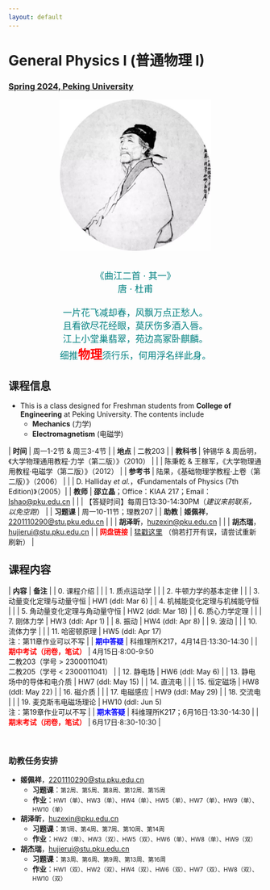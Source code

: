 ```yaml
---
layout: default
---
```


<style>
table {
  font-family: arial, sans-serif;
  border-collapse: collapse;
  width: 100%;
}

td, th {
  border: 1px solid #dddddd;
  text-align: left;
  padding: 8px;
}

tr:nth-child(odd) {
  background-color: #dddddd;
}
</style>


<!-- <h2>
<font color="red">
*** Notice: links are not maintained after the end of course! 
</font>
</h2> -->

# <b>General Physics I (普通物理 I)</b>

### <u>Spring 2024, Peking University</u>

<div style="display: flex; justify-content: center;">
<img src="../phy20/dufu.jpeg" width="300" height="300">
</div>

<p align="center">
<font color="teal" size="4">
<br> 《曲江二首 · 其一》<br>
唐 · 杜甫 <br>
<br>
一片花飞减却春，风飘万点正愁人。 <br>
且看欲尽花经眼，莫厌伤多酒入唇。 <br>
江上小堂巢翡翠，苑边高冢卧麒麟。 <br>
细推<font color="red" size="5"><b>物理</b></font>须行乐，何用浮名绊此身。 <br>
</font>
</p>

## 课程信息

- This is a class designed for Freshman students from <b>College of Engineering</b> at Peking University. The contents include
  - **Mechanics** (力学)
  - **Electromagnetism** (电磁学)

<!-- 
<div style="display: flex; justify-content: center;">
<a href="https://disk.pku.edu.cn/link/DFD02EC7E930172C5B6B31EF57327843" target="_blank"><img src="lecturenote_mechanics.png" width="100%"></a>
&nbsp; &nbsp;
<a href="https://disk.pku.edu.cn/link/DFD02EC7E930172C5B6B31EF57327843" target="_blank"><img src="lecturenote_electromagnetism.png" width="94%"></a>
</div> 
-->

| **时间** |  周一1-2节 & 周三3-4节 |
| **地点** |  二教203 |
| **教科书** | 钟锡华 & 周岳明，《大学物理通用教程·力学（第二版）》（2010） |
| | 陈秉乾 & 王稼军，《大学物理通用教程·电磁学（第二版）》（2012） |
| **参考书** | 陆果，《基础物理学教程·上卷（第二版）》（2006） |
| | D. Halliday *et al.*，《Fundamentals of Physics (7th Edition)》（2005）|
| **教师** | **邵立晶**；Office：KIAA 217；Email：lshao@pku.edu.cn | 
| | 【答疑时间】每周日13:30-14:30PM（*建议来前联系，以免空跑*） | 
| **习题课** | 周一10-11节；理教207 |
| **助教** | **姬佩祥**，2201110290@stu.pku.edu.cn |
| | **胡泽昕**，huzexin@pku.edu.cn |
| | **胡杰瑞**，hujierui@stu.pku.edu.cn |
| <font color="red"><b>网盘链接</b></font> | [猛戳这里](https://disk.pku.edu.cn/link/AA1EEF94DDC44F47B092C276BE115785B1) （倘若打开有误，请尝试重新刷新） |

<p></p>

## 课程内容

| **内容** | **备注** |
| 0. 课程介绍 | |
| 1. 质点运动学 | |
| 2. 牛顿力学的基本定律 | |
| 3. 动量变化定理与动量守恒 | HW1 (ddl: Mar 6) |
| 4. 机械能变化定理与机械能守恒 | |
| 5. 角动量变化定理与角动量守恒 | HW2 (ddl: Mar 18) |
| 6. 质心力学定理 | |
| 7. 刚体力学 | HW3 (ddl: Apr 1) |
| 8. 振动 | HW4 (ddl: Apr 8) |
| 9. 波动 | |
| 10. 流体力学 | |
| 11. 哈密顿原理 | HW5 (ddl: Apr 17)<br>注：第11章作业可以不写 |
| <font color="blue"><b>期中答疑</b></font> | 科维理所K217，4月14日·13:30-14:30 |
| <font color="red"><b>期中考试（闭卷，笔试）</b></font> | 4月15日·8:00-9:50<br>二教203（学号 > 2300011041）<br>二教205（学号 < 2300011041） |
| 12. 静电场 |  HW6 (ddl: May 6)  |
| 13. 静电场中的导体和电介质 | HW7 (ddl: May 15) |
| 14. 直流电 |  |
| 15. 恒定磁场 | HW8 (ddl: May 22) |
| 16. 磁介质 |  |
| 17. 电磁感应 | HW9 (ddl: May 29) |
| 18. 交流电 | |
| 19. 麦克斯韦电磁场理论 | HW10 (ddl: Jun 5)<br>注：第19章作业可以不写 |
| <font color="blue"><b>期末答疑</b></font> | 科维理所K217；6月16日·13:30-14:30 |
| <font color="red"><b>期末考试（闭卷，笔试）</b></font> |  6月17日·8:30-10:30 |

<br>

### 助教任务安排

- **姬佩祥**，2201110290@stu.pku.edu.cn
  - **习题课**：<small>第2周、第5周、第8周、第12周、第15周</small>
  - **作业**：<small>HW1（单）、HW3（单）、HW4（单）、HW5（单）、HW7（单）、HW9（单）、HW10（单）</small>
- **胡泽昕**，huzexin@pku.edu.cn
  - **习题课**：<small>第1周、第4周、第7周、第10周、第14周</small>
  - **作业**：<small>HW2（单）、HW3（双）、HW5（双）、HW6（单）、HW8（单）、HW9（双）</small>
- **胡杰瑞**，hujierui@stu.pku.edu.cn
  - **习题课**：<small>第3周、第6周、第9周、第13周、第16周</small>
  - **作业**：<small>HW1（双）、HW2（双）、HW4（双）、HW6（双）、HW7（双）、HW8（双）、HW10（双）</small>

<p></p>

<!-- ## 学生对课程的总体评价

<div style="display: flex; justify-content: center;">
<img src="phy22_score.png" width="880">
</div> -->

<script type="text/x-mathjax-config">
  MathJax.Hub.Config({
    tex2jax: {
      inlineMath: [ ['$','$'] ],
      processEscapes: true
    }
  });
</script>
<script type="text/javascript" src="https://cdn.mathjax.org/mathjax/latest/MathJax.js?config=TeX-AMS-MML_HTMLorMML">
</script>

